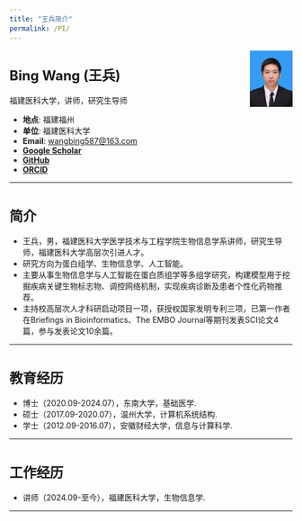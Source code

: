 ```yaml
---
title: "王兵简介"
permalink: /PI/
---
```

<img src="../images/PI/wangbing_blue.jpg" class="img-responsive" width="15%" style="float: right" />

# <font size="5">Bing Wang (王兵)</font>
福建医科大学，讲师，研究生导师
- **地点**: 福建福州
- **单位**: 福建医科大学
- **Email**: [wangbing587@163.com](mailto:wangbing587@163.com)
- **[Google Scholar](https://scholar.google.com/citations?user=V4h6i_cAAAAJ&hl=zh-CN)**
- **[GitHub](https://github.com/wangbing587)**
- **[ORCID](https://orcid.org/0000-0003-0684-2789)**
<hr />

# <font size="5">简介</font>
- 王兵，男，福建医科大学医学技术与工程学院生物信息学系讲师，研究生导师，福建医科大学高层次引进人才。
- 研究方向为蛋白组学、生物信息学、人工智能。
- 主要从事生物信息学与人工智能在蛋白质组学等多组学研究，构建模型用于挖掘疾病关键生物标志物、调控网络机制，实现疾病诊断及患者个性化药物推荐。
- 主持校高层次人才科研启动项目一项，获授权国家发明专利三项，已第一作者在Briefings in Bioinformatics、The EMBO Journal等期刊发表SCI论文4篇，参与发表论文10余篇。
<hr />

# <font size="5">教育经历</font>
- 博士（2020.09-2024.07），东南大学，基础医学.
- 硕士（2017.09-2020.07），温州大学，计算机系统结构.
- 学士（2012.09-2016.07），安徽财经大学，信息与计算科学.
<hr />

# <font size="5">工作经历</font>
- 讲师（2024.09-至今），福建医科大学，生物信息学.
<hr />




